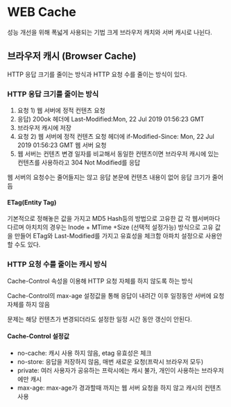 # WEB Cache

성능 개선을 위해 폭넓게 사용되는 기법 크게 브라우저 캐치와 서버 캐시로 나뉜다.

## 브라우저 캐시 \(Browser Cache\)

HTTP 응답 크기를 줄이는 방식과 HTTP 요청 수를 줄이는 방식이 있다.

### HTTP 응답 크기를 줄이는 방식

1. 요청 1\) 웹 서버에 정적 컨텐츠 요청
2. 응답\) 200ok 헤더에 Last-Modified:Mon, 22 Jul 2019 01:56:23 GMT
3. 브라우저 캐시에 저장
4. 요청 2\) 웹 서버에 정적 컨텐츠 요청 헤더에 if-Modified-Since: Mon, 22 Jul 2019 01:56:23 GMT 웹 서버 요청
5. 웹 서버는  컨텐츠 변경 일자를 비교해서 동일한 컨텐츠이면 브라우저 캐시에 있는 컨텐츠를 사용하라고 304 Not Modified를 응답

웹 서버의 요청수는 줄어들지는 않고 응답 본문에 컨텐츠 내용이 없어 응답 크기가 줄어듬

#### ETag\(Entity Tag\)

기본적으로 정해놓은 값을 가지고 MD5 Hash등의 방법으로 고유한 값 각 웹서버마다 다르며 아치치의 경우는 Inode + MTime +Size \(선택적 설정가능\) 방식으로 고유 값을 만들어 ETag와 Last-Modified를 가지고 유효성을 체크함 아파치 설정으로 사용안할 수도 있다.

### HTTP 요청 수를 줄이는 캐시 방식

Cache-Control 속성을 이용해 HTTP 요청 자체를 하지 않도록 하는 방식

Cache-Control의 max-age 설정값을 통해 응답이 내려간 이후 일정동안 서버에 요청 자체를 하지 않음

문제는 해당 컨텐츠가 변경되더라도 설정한 일정 시간 동안 갱신이 안된다.

#### Cache-Control 설정값

* no-cache: 캐시 사용 하지 않음, etag 유효성은 체크 
* no-store: 응답을 저장하지 않음, 매번 새로운 요청\(프락시 브라우저 모두\)
* private: 여러 사용자가 공유하는 프락시에는 캐시 불가, 개인이 사용하는 브라우저에만 캐시
* max-age: max-age가 경과할때 까지는 웹 서버 요청을 하지 않고 캐시의 컨텐츠 사용

